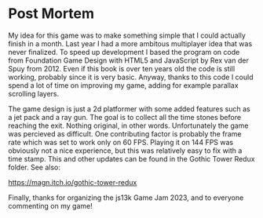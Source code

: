 # Post Mortem

My idea for this game was to make something simple that I could actually finish in a month. Last year I had a more ambitous multiplayer idea that was never finalized. To speed up development I based the program on code from Foundation Game Design with HTML5 and JavaScript by Rex van der Spuy from 2012. Even if this book is over ten years old the code is still working, probably since it is very basic. Anyway, thanks to this code I could spend a lot of time on improving my game, adding for example parallax scrolling layers.

The game design is just a 2d platformer with some added features such as a jet pack and a ray gun. The goal is to collect all the time stones before reaching the exit. Nothing original, in other words. Unfortunately the game was percieved as difficult. One contributing factor is probably the frame rate which was set to work only on 60 FPS. Playing it on 144 FPS was obviously not a nice experience, but this was relatively easy to fix with a time stamp. This and other updates can be found in the Gothic Tower Redux folder. See also:

https://magn.itch.io/gothic-tower-redux

Finally, thanks for organizing the js13k Game Jam 2023, and to everyone commenting on my game!
